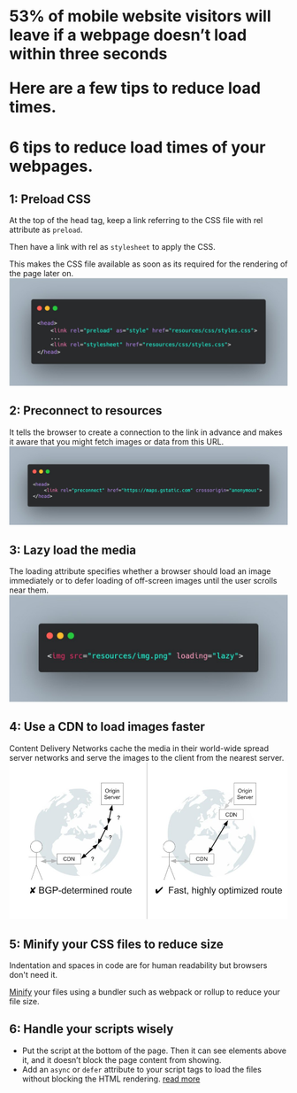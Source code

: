 <h1>53% of mobile website visitors will leave if a webpage doesn’t load within three seconds

Here are a few tips to reduce load times.</h1>

# 6 tips to reduce load times of your webpages.
## 1: Preload CSS
At the top of the head tag, keep a link referring to the CSS file with rel attribute as `preload`.

Then have a link with rel as `stylesheet` to apply the CSS.

This makes the CSS file available as soon as its required for the rendering of the page later on.
![](./images/preload.jpg)

## 2: Preconnect to resources

It tells the browser to create a connection to the link in advance and makes it aware that you might fetch images or data from this URL.
![](./images/preconnect.jpg)

## 3: Lazy load the media

The loading attribute specifies whether a browser should load an image immediately or to defer loading of off-screen images until the user scrolls near them.
![](./images/lazyload.jpg)

## 4: Use a CDN to load images faster

Content Delivery Networks cache the media in their world-wide spread server networks and serve the images to the client from the nearest server.
![](./images/CDN.jpg)

## 5: Minify your CSS files to reduce size

Indentation and spaces in code are for human readability but browsers don't need it.

[Minify](https://web.dev/minify-css/) your files using a bundler such as webpack or rollup to reduce your file size. 

## 6: Handle your scripts wisely

- Put the script at the bottom of the page. Then it can see elements above it, and it doesn’t block the page content from showing.
- Add an `async` or `defer` attribute to your script tags to load the files without blocking the HTML rendering.
[read more](https://javascript.info/script-async-defer)
